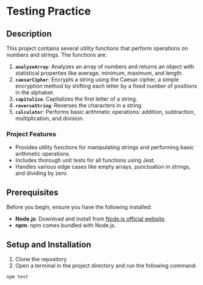 # Testing Practice

## Description

This project contains several utility functions that perform operations on numbers and strings. The functions are:

1. **`analyzeArray`**: Analyzes an array of numbers and returns an object with statistical properties like average, minimum, maximum, and length.
2. **`caesarCipher`**: Encrypts a string using the Caesar cipher, a simple encryption method by shifting each letter by a fixed number of positions in the alphabet.
3. **`capitalize`**: Capitalizes the first letter of a string.
4. **`reverseString`**: Reverses the characters in a string.
5. **`calculator`**: Performs basic arithmetic operations: addition, subtraction, multiplication, and division.

### Project Features

- Provides utility functions for manipulating strings and performing basic arithmetic operations.
- Includes thorough unit tests for all functions using Jest.
- Handles various edge cases like empty arrays, punctuation in strings, and dividing by zero.

## Prerequisites

Before you begin, ensure you have the following installed:

- **Node.js**: Download and install from [Node.js official website](https://nodejs.org/).
- **npm**: npm comes bundled with Node.js.

## Setup and Installation

1. Clone the repository
2. Open a terminal in the project directory and run the following command:

```bash
npm test
```
